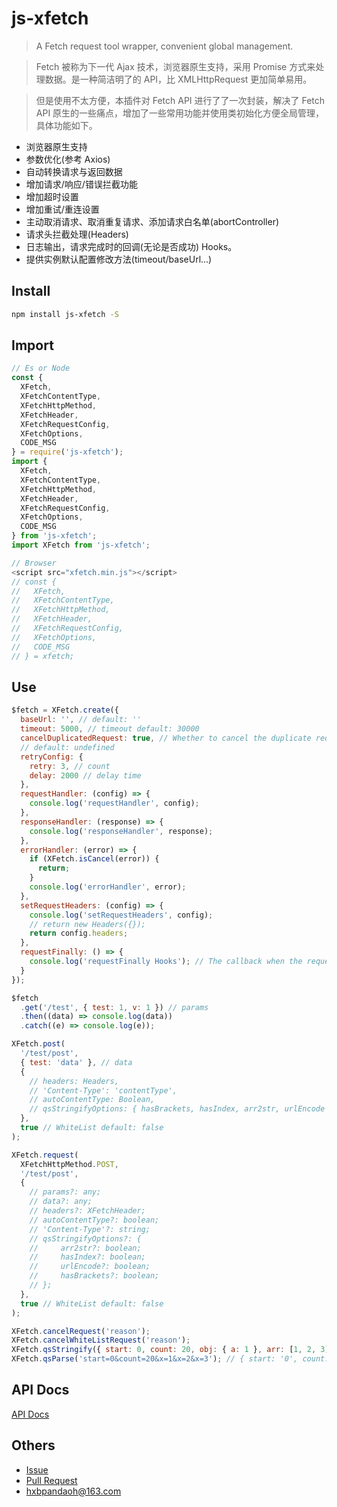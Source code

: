 # js-xfetch

> A Fetch request tool wrapper, convenient global management.

> Fetch 被称为下一代 Ajax 技术，浏览器原生支持，采用 Promise 方式来处理数据。是一种简洁明了的 API，比 XMLHttpRequest 更加简单易用。

> 但是使用不太方便，本插件对 Fetch API 进行了了一次封装，解决了 Fetch API 原生的一些痛点，增加了一些常用功能并使用类初始化方便全局管理，具体功能如下。

* 浏览器原生支持
* 参数优化(参考 Axios)
* 自动转换请求与返回数据
* 增加请求/响应/错误拦截功能
* 增加超时设置
* 增加重试/重连设置
* 主动取消请求、取消重复请求、添加请求白名单(abortController)
* 请求头拦截处理(Headers)
* 日志输出，请求完成时的回调(无论是否成功) Hooks。
* 提供实例默认配置修改方法(timeout/baseUrl...)

## Install

```bash
npm install js-xfetch -S
```

## Import

```javascript
// Es or Node
const {
  XFetch,
  XFetchContentType,
  XFetchHttpMethod,
  XFetchHeader,
  XFetchRequestConfig,
  XFetchOptions,
  CODE_MSG
} = require('js-xfetch');
import {
  XFetch,
  XFetchContentType,
  XFetchHttpMethod,
  XFetchHeader,
  XFetchRequestConfig,
  XFetchOptions,
  CODE_MSG
} from 'js-xfetch';
import XFetch from 'js-xfetch';

// Browser
<script src="xfetch.min.js"></script>
// const {
//   XFetch,
//   XFetchContentType,
//   XFetchHttpMethod,
//   XFetchHeader,
//   XFetchRequestConfig,
//   XFetchOptions,
//   CODE_MSG
// } = xfetch;
```

## Use

```javascript
$fetch = XFetch.create({
  baseUrl: '', // default: ''
  timeout: 5000, // timeout default: 30000
  cancelDuplicatedRequest: true, // Whether to cancel the duplicate request default: true
  // default: undefined
  retryConfig: {
    retry: 3, // count
    delay: 2000 // delay time
  },
  requestHandler: (config) => {
    console.log('requestHandler', config);
  },
  responseHandler: (response) => {
    console.log('responseHandler', response);
  },
  errorHandler: (error) => {
    if (XFetch.isCancel(error)) {
      return;
    }
    console.log('errorHandler', error);
  },
  setRequestHeaders: (config) => {
    console.log('setRequestHeaders', config);
    // return new Headers({});
    return config.headers;
  },
  requestFinally: () => {
    console.log('requestFinally Hooks'); // The callback when the request is completed, regardless of the result.
  }
});

$fetch
  .get('/test', { test: 1, v: 1 }) // params
  .then((data) => console.log(data))
  .catch((e) => console.log(e));

XFetch.post(
  '/test/post',
  { test: 'data' }, // data
  {
    // headers: Headers,
    // 'Content-Type': 'contentType',
    // autoContentType: Boolean,
    // qsStringifyOptions: { hasBrackets, hasIndex, arr2str, urlEncode }
  },
  true // WhiteList default: false
);

XFetch.request(
  XFetchHttpMethod.POST,
  '/test/post',
  {
    // params?: any;
    // data?: any;
    // headers?: XFetchHeader;
    // autoContentType?: boolean;
    // 'Content-Type'?: string;
    // qsStringifyOptions?: {
    //     arr2str?: boolean;
    //     hasIndex?: boolean;
    //     urlEncode?: boolean;
    //     hasBrackets?: boolean;
    // };
  },
  true // WhiteList default: false
);

XFetch.cancelRequest('reason');
XFetch.cancelWhiteListRequest('reason');
XFetch.qsStringify({ start: 0, count: 20, obj: { a: 1 }, arr: [1, 2, 3], str: '1' }, { hasIndex: true }); // 'start=0&count=20&obj[a]=1&arr[0]=1&arr[1]=2&arr[2]=3&str=1'
XFetch.qsParse('start=0&count=20&x=1&x=2&x=3'); // { start: '0', count: '20', x: [1, 2, 3], '/': 'start=0&count=20&x=1&x=2&x=3' };
```

## API Docs

[API Docs](https://github.com/pandaoh/js-xfetch/blob/main/docs/README.md)

## Others

* [Issue](https://github.com/pandaoh/js-xfetch/issues)
* [Pull Request](https://github.com/pandaoh/js-xfetch/pulls)
* [hxbpandaoh@163.com](mailto:hxbpandaoh@163.com)
